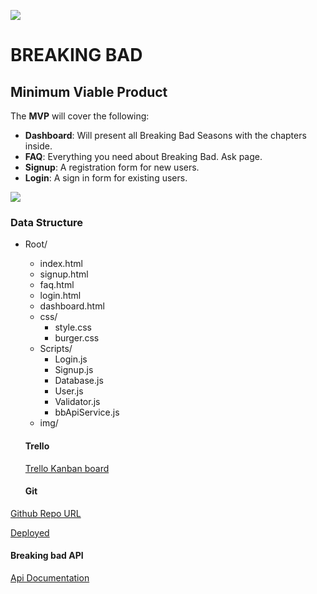 ![](https://wallpaperplay.com/walls/full/d/f/c/158834.jpg)



# BREAKING BAD

##### 

## Minimum Viable Product

The **MVP** will cover the following:

- **Dashboard**: Will present all Breaking Bad Seasons with the chapters inside.
- **FAQ**: Everything you need about Breaking Bad. Ask page.
- **Signup**: A registration form for new users.
- **Login**: A sign in form for existing users.

![](https://s3.amazonaws.com/assets.mockflow.com/app/wireframepro/company/C554d0d0d0c45d4b5119b1ac0d30d0045/projects/M661d3c6eec4e99b52d84d4f21ad182c21594332017872/pages/a805a97f5d1244bc83566e0007e5f095/image/a805a97f5d1244bc83566e0007e5f095.png)



### Data Structure

- Root/

  - index.html
  - signup.html
  - faq.html
  - login.html
  - dashboard.html
  - css/
    - style.css
    - burger.css
  - Scripts/
    - Login.js
    - Signup.js
    - Database.js
    - User.js
    - Validator.js
    - bbApiService.js
  - img/



  #### Trello

  [Trello Kanban board](https://trello.com/b/gNf2syne/first-project-sergi-b)

  #### Git

 [Github Repo URL](https://github.com/sbotargues/breakingbad)

[Deployed](https://sbotargues.github.io/breakingbad/)

  #### Breaking bad API
[Api Documentation](https://breakingbadapi.com/documentation)

  

